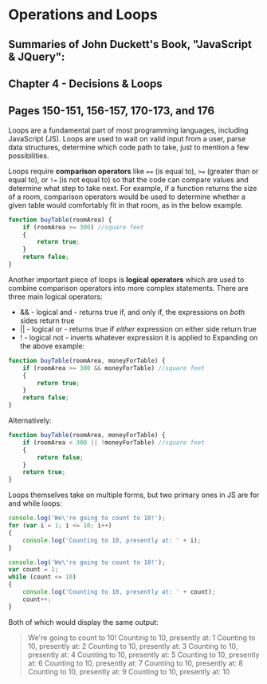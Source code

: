 # Operations and Loops

## Summaries of John Duckett's Book, "JavaScript & JQuery":

## Chapter 4 - Decisions & Loops
## Pages 150-151, 156-157, 170-173, and 176

Loops are a fundamental part of most programming languages, including JavaScript (JS). Loops are used to wait on valid input from a user, parse data structures, determine which code path to take, just to mention a few possibilities.

Loops require **comparison operators** like `==` (is equal to), `>=` (greater than or equal to), or `!=` (is not equal to) so that the code can compare values and determine what step to take next. For example, if a function returns the size of a room, comparison operators would be used to determine whether a given table would comfortably fit in that room, as in the below example.

```javascript
function buyTable(roomArea) {
    if (roomArea >= 300) //square feet
    {
        return true;
    } 
    return false;
}
```

Another important piece of loops is **logical operators** which are used to combine comparison operators into more complex statements. There are three main logical operators:
* && - logical and - returns true if, and only if, the expressions on *both* sides return true
* || - logical or - returns true if *either* expression on either side return true
* ! - logical not - inverts whatever expression it is applied to
Expanding on the above example:

```javascript
function buyTable(roomArea, moneyForTable) {
    if (roomArea >= 300 && moneyForTable) //square feet
    {
        return true;
    } 
    return false;
}
```

Alternatively:

```javascript
function buyTable(roomArea, moneyForTable) {
    if (roomArea < 300 || !moneyForTable) //square feet
    {
        return false;
    } 
    return true;
}
```

Loops themselves take on multiple forms, but two primary ones in JS are for and while loops:

```javascript
console.log('We\'re going to count to 10!');
for (var i = 1; i <= 10; i++)
{
    console.log('Counting to 10, presently at: ' + i);
}
```

```javascript
console.log('We\'re going to count to 10!');
var count = 1;
while (count <= 10)
{
    console.log('Counting to 10, presently at: ' + count);
    count++;
}
```

Both of which would display the same output:

> We're going to count to 10!
> Counting to 10, presently at: 1
> Counting to 10, presently at: 2
> Counting to 10, presently at: 3
> Counting to 10, presently at: 4
> Counting to 10, presently at: 5
> Counting to 10, presently at: 6
> Counting to 10, presently at: 7
> Counting to 10, presently at: 8
> Counting to 10, presently at: 9
> Counting to 10, presently at: 10